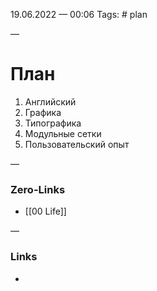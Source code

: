 19.06.2022 — 00:06
Tags: # plan

—
# План
1.  Английский
2. Графика
3. Типографика
4. Модульные сетки
5. Пользовательский опыт


—
### Zero-Links
- [[00 Life]]

—
### Links
- 
